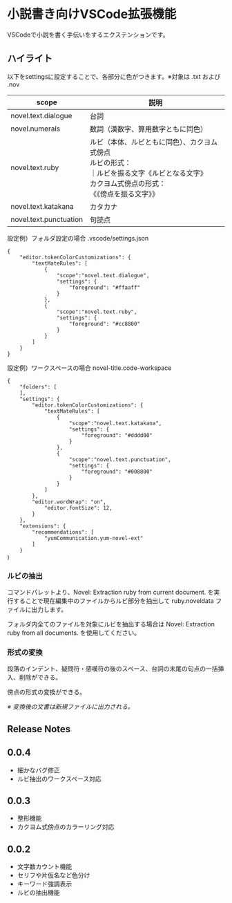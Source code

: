 # 小説書き向けVSCode拡張機能

VSCodeで小説を書く手伝いをするエクステンションです。

## ハイライト
以下をsettingsに設定することで、各部分に色がつきます。※対象は .txt および .nov 

|scope|説明|
|---|---|
|novel.text.dialogue|台詞|
|novel.numerals|数詞（漢数字、算用数字ともに同色）|
|novel.text.ruby|ルビ（本体、ルビともに同色）、カクヨム式傍点<br>ルビの形式：<br>｜ルビを振る文字《ルビとなる文字》<br>カクヨム式傍点の形式：<br>《《傍点を振る文字》》|
|novel.text.katakana|カタカナ|
|novel.text.punctuation|句読点|

設定例）フォルダ設定の場合
.vscode/settings.json
```
{
    "editor.tokenColorCustomizations": {
        "textMateRules": [
            {
                "scope":"novel.text.dialogue",
                "settings": {
                    "foreground": "#ffaaff"
                }
            },
            {
                "scope":"novel.text.ruby",
                "settings": {
                    "foreground": "#cc8800"
                }
            }
        ]
    }
}
```

設定例）ワークスペースの場合
novel-title.code-workspace
```
{
    "folders": [
    ],
    "settings": {
        "editor.tokenColorCustomizations": {
            "textMateRules": [
                {
                    "scope":"novel.text.katakana",
                    "settings": {
                        "foreground": "#dddd00"
                    }
                },
                {
                    "scope":"novel.text.punctuation",
                    "settings": {
                        "foreground": "#008800"
                    }
                }
            ]
        },
        "editor.wordWrap": "on",
            "editor.fontSize": 12,
        }
    },
    "extensions": {
        "recommendations": [
            "yumCommunication.yum-novel-ext"
        ]
    }
｝
```

### ルビの抽出
コマンドパレットより、Novel: Extraction ruby from current document. を実行することで現在編集中のファイルからルビ部分を抽出して ruby.noveldata ファイルに出力します。

フォルダ内全てのファイルを対象にルビを抽出する場合は Novel: Extraction ruby from all documents. を使用してください。

### 形式の変換
段落のインデント、疑問符・感嘆符の後のスペース、台詞の末尾の句点の一括挿入、削除ができる。

傍点の形式の変換ができる。

*※ 変換後の文書は新規ファイルに出力される。*

## Release Notes

## 0.0.4
- 細かなバグ修正
- ルビ抽出のワークスペース対応

## 0.0.3
- 整形機能
- カクヨム式傍点のカラーリング対応

## 0.0.2
- 文字数カウント機能
- セリフや片仮名など色分け
- キーワード強調表示
- ルビの抽出機能

